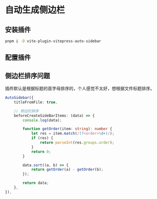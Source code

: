 # 自动生成侧边栏

## 安装插件

```bash
pnpm i -D vite-plugin-vitepress-auto-sidebar
```

## 配置插件

## 侧边栏排序问题

插件默认是根据标题的首字母排序的，个人感觉不太好，想根据文件标题排序。

```ts
AutoSidebar({
    titleFromFile: true,

    // 侧边栏排序
    beforeCreateSideBarItems: (data) => {
        console.log(data);

        function getOrder(item: string): number {
            let res = item.match(/(?<order>\d+)/);
            if (res) {
                return parseInt(res.groups.order);
            }
            return 0;
        }

        data.sort((a, b) => {
            return getOrder(a) - getOrder(b);
        });

        return data;
    },
}),
```